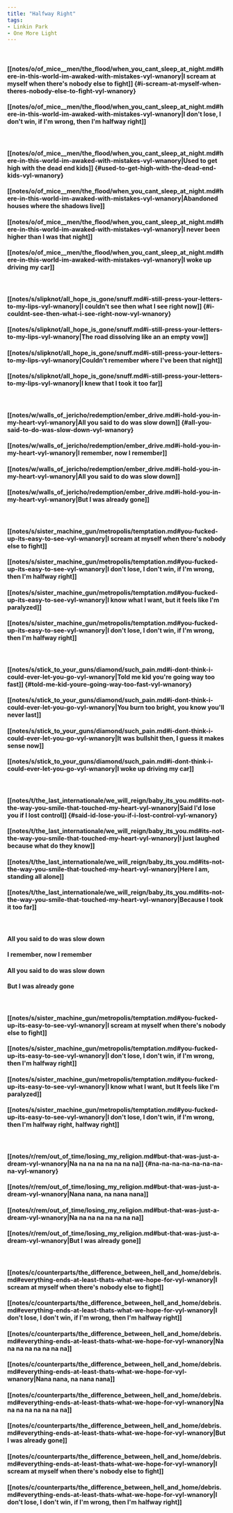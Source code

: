 ```yaml
---
title: "Halfway Right"
tags:
- Linkin Park
- One More Light
---
```

&nbsp;
#### [[notes/o/of_mice__men/the_flood/when_you_cant_sleep_at_night.md#here-in-this-world-im-awaked-with-mistakes-vyl-wnanory|I scream at myself when there's nobody else to fight]] {#i-scream-at-myself-when-theres-nobody-else-to-fight-vyl-wnanory}
#### [[notes/o/of_mice__men/the_flood/when_you_cant_sleep_at_night.md#here-in-this-world-im-awaked-with-mistakes-vyl-wnanory|I don't lose, I don't win, if I'm wrong, then I'm halfway right]]
&nbsp;
#### [[notes/o/of_mice__men/the_flood/when_you_cant_sleep_at_night.md#here-in-this-world-im-awaked-with-mistakes-vyl-wnanory|Used to get high with the dead end kids]] {#used-to-get-high-with-the-dead-end-kids-vyl-wnanory}
#### [[notes/o/of_mice__men/the_flood/when_you_cant_sleep_at_night.md#here-in-this-world-im-awaked-with-mistakes-vyl-wnanory|Abandoned houses where the shadows live]]
#### [[notes/o/of_mice__men/the_flood/when_you_cant_sleep_at_night.md#here-in-this-world-im-awaked-with-mistakes-vyl-wnanory|I never been higher than I was that night]]
#### [[notes/o/of_mice__men/the_flood/when_you_cant_sleep_at_night.md#here-in-this-world-im-awaked-with-mistakes-vyl-wnanory|I woke up driving my car]]
&nbsp;
#### [[notes/s/slipknot/all_hope_is_gone/snuff.md#i-still-press-your-letters-to-my-lips-vyl-wnanory|I couldn't see then what I see right now]] {#i-couldnt-see-then-what-i-see-right-now-vyl-wnanory}
#### [[notes/s/slipknot/all_hope_is_gone/snuff.md#i-still-press-your-letters-to-my-lips-vyl-wnanory|The road dissolving like an an empty vow]]
#### [[notes/s/slipknot/all_hope_is_gone/snuff.md#i-still-press-your-letters-to-my-lips-vyl-wnanory|Couldn't remember where I've been that night]]
#### [[notes/s/slipknot/all_hope_is_gone/snuff.md#i-still-press-your-letters-to-my-lips-vyl-wnanory|I knew that I took it too far]]
&nbsp;
#### [[notes/w/walls_of_jericho/redemption/ember_drive.md#i-hold-you-in-my-heart-vyl-wnanory|All you said to do was slow down]] {#all-you-said-to-do-was-slow-down-vyl-wnanory}
#### [[notes/w/walls_of_jericho/redemption/ember_drive.md#i-hold-you-in-my-heart-vyl-wnanory|I remember, now I remember]]
#### [[notes/w/walls_of_jericho/redemption/ember_drive.md#i-hold-you-in-my-heart-vyl-wnanory|All you said to do was slow down]]
#### [[notes/w/walls_of_jericho/redemption/ember_drive.md#i-hold-you-in-my-heart-vyl-wnanory|But I was already gone]]
&nbsp;
#### [[notes/s/sister_machine_gun/metropolis/temptation.md#you-fucked-up-its-easy-to-see-vyl-wnanory|I scream at myself when there's nobody else to fight]]
#### [[notes/s/sister_machine_gun/metropolis/temptation.md#you-fucked-up-its-easy-to-see-vyl-wnanory|I don't lose, I don't win, if I'm wrong, then I'm halfway right]]
#### [[notes/s/sister_machine_gun/metropolis/temptation.md#you-fucked-up-its-easy-to-see-vyl-wnanory|I know what I want, but it feels like I'm paralyzed]]
#### [[notes/s/sister_machine_gun/metropolis/temptation.md#you-fucked-up-its-easy-to-see-vyl-wnanory|I don't lose, I don't win, if I'm wrong, then I'm halfway right]]
&nbsp;
#### [[notes/s/stick_to_your_guns/diamond/such_pain.md#i-dont-think-i-could-ever-let-you-go-vyl-wnanory|Told me kid you're going way too fast]] {#told-me-kid-youre-going-way-too-fast-vyl-wnanory}
#### [[notes/s/stick_to_your_guns/diamond/such_pain.md#i-dont-think-i-could-ever-let-you-go-vyl-wnanory|You burn too bright, you know you'll never last]]
#### [[notes/s/stick_to_your_guns/diamond/such_pain.md#i-dont-think-i-could-ever-let-you-go-vyl-wnanory|It was bullshit then, I guess it makes sense now]]
#### [[notes/s/stick_to_your_guns/diamond/such_pain.md#i-dont-think-i-could-ever-let-you-go-vyl-wnanory|I woke up driving my car]]
&nbsp;
#### [[notes/t/the_last_internationale/we_will_reign/baby_its_you.md#its-not-the-way-you-smile-that-touched-my-heart-vyl-wnanory|Said I'd lose you if I lost control]] {#said-id-lose-you-if-i-lost-control-vyl-wnanory}
#### [[notes/t/the_last_internationale/we_will_reign/baby_its_you.md#its-not-the-way-you-smile-that-touched-my-heart-vyl-wnanory|I just laughed because what do they know]]
#### [[notes/t/the_last_internationale/we_will_reign/baby_its_you.md#its-not-the-way-you-smile-that-touched-my-heart-vyl-wnanory|Here I am, standing all alone]]
#### [[notes/t/the_last_internationale/we_will_reign/baby_its_you.md#its-not-the-way-you-smile-that-touched-my-heart-vyl-wnanory|Because I took it too far]]
&nbsp;
#### All you said to do was slow down
#### I remember, now I remember
#### All you said to do was slow down
#### But I was already gone
&nbsp;
#### [[notes/s/sister_machine_gun/metropolis/temptation.md#you-fucked-up-its-easy-to-see-vyl-wnanory|I scream at myself when there's nobody else to fight]]
#### [[notes/s/sister_machine_gun/metropolis/temptation.md#you-fucked-up-its-easy-to-see-vyl-wnanory|I don't lose, I don't win, if I'm wrong, then I'm halfway right]]
#### [[notes/s/sister_machine_gun/metropolis/temptation.md#you-fucked-up-its-easy-to-see-vyl-wnanory|I know what I want, but It feels like I'm paralyzed]]
#### [[notes/s/sister_machine_gun/metropolis/temptation.md#you-fucked-up-its-easy-to-see-vyl-wnanory|I don't lose, I don't win, if I'm wrong, then I'm halfway right, halfway right]]
&nbsp;
#### [[notes/r/rem/out_of_time/losing_my_religion.md#but-that-was-just-a-dream-vyl-wnanory|Na na na na na na na na]] {#na-na-na-na-na-na-na-na-vyl-wnanory}
#### [[notes/r/rem/out_of_time/losing_my_religion.md#but-that-was-just-a-dream-vyl-wnanory|Nana nana, na nana nana]]
#### [[notes/r/rem/out_of_time/losing_my_religion.md#but-that-was-just-a-dream-vyl-wnanory|Na na na na na na na na]]
#### [[notes/r/rem/out_of_time/losing_my_religion.md#but-that-was-just-a-dream-vyl-wnanory|But I was already gone]]
&nbsp;
#### [[notes/c/counterparts/the_difference_between_hell_and_home/debris.md#everything-ends-at-least-thats-what-we-hope-for-vyl-wnanory|I scream at myself when there's nobody else to fight]]
#### [[notes/c/counterparts/the_difference_between_hell_and_home/debris.md#everything-ends-at-least-thats-what-we-hope-for-vyl-wnanory|I don't lose, I don't win, if I'm wrong, then I'm halfway right]]
#### [[notes/c/counterparts/the_difference_between_hell_and_home/debris.md#everything-ends-at-least-thats-what-we-hope-for-vyl-wnanory|Na na na na na na na na]]
#### [[notes/c/counterparts/the_difference_between_hell_and_home/debris.md#everything-ends-at-least-thats-what-we-hope-for-vyl-wnanory|Nana nana, na nana nana]]
#### [[notes/c/counterparts/the_difference_between_hell_and_home/debris.md#everything-ends-at-least-thats-what-we-hope-for-vyl-wnanory|Na na na na na na na na]]
#### [[notes/c/counterparts/the_difference_between_hell_and_home/debris.md#everything-ends-at-least-thats-what-we-hope-for-vyl-wnanory|But I was already gone]]
#### [[notes/c/counterparts/the_difference_between_hell_and_home/debris.md#everything-ends-at-least-thats-what-we-hope-for-vyl-wnanory|I scream at myself when there's nobody else to fight]]
#### [[notes/c/counterparts/the_difference_between_hell_and_home/debris.md#everything-ends-at-least-thats-what-we-hope-for-vyl-wnanory|I don't lose, I don't win, if I'm wrong, then I'm halfway right]]

